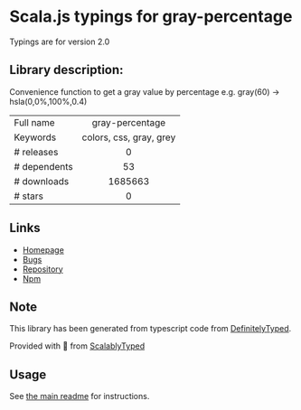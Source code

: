 
# Scala.js typings for gray-percentage

Typings are for version 2.0

## Library description:
Convenience function to get a gray value by percentage e.g. gray(60) -> hsla(0,0%,100%,0.4)

|                    |                 |
| ------------------ | :-------------: |
| Full name          | gray-percentage |
| Keywords           | colors, css, gray, grey |
| # releases         | 0 |
| # dependents       | 53 |
| # downloads        | 1685663 |
| # stars            | 0 |

## Links
- [Homepage](https://github.com/KyleAMathews/gray-percentage)
- [Bugs](https://github.com/KyleAMathews/gray-percentage/issues)
- [Repository](https://github.com/KyleAMathews/gray-percentage)
- [Npm](https://www.npmjs.com/package/gray-percentage)
    


## Note
This library has been generated from typescript code from [DefinitelyTyped](https://definitelytyped.org).

Provided with :purple_heart: from [ScalablyTyped](https://github.com/oyvindberg/ScalablyTyped)

## Usage
See [the main readme](../../readme.md) for instructions.


